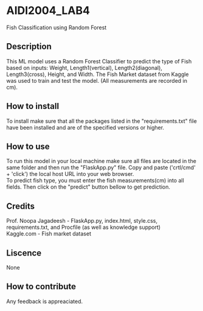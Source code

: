 # AIDI2004_LAB4
Fish Classification using Random Forest  
## Description  
This ML model uses a Random Forest Classifier to predict the type of Fish based on inputs: Weight, Length1(vertical), Length2(diagonal), Length3(cross), Height, and Width. The Fish Market dataset from Kaggle was used to train and test the model. (All measurements are recorded in cm).  
## How to install  
To install make sure that all the packages listed in the "requirements.txt" file have been installed and are of the specified versions or higher.  
## How to use  
To run this model in your local machine make sure all files are located in the same folder and then run the "FlaskApp.py" file. Copy and paste ('crtl/cmd' + 'click') the local host URL into your web browser.  
To predict fish type, you must enter the fish measurements(cm) into all fields. Then click on the "predict" button bellow to get prediction.  
## Credits  
Prof. Noopa Jagadeesh - FlaskApp.py, index.html, style.css, requirements.txt, and Procfile (as well as knowledge support)  
Kaggle.com - Fish market dataset
## Liscence  
None
## How to contribute  
Any feedback is appreaciated. 
